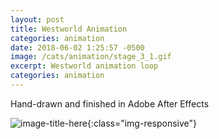 ```yaml
---
layout: post
title: Westworld Animation
categories: animation
date: 2018-06-02 1:25:57 -0500
image: /cats/animation/stage_3_1.gif
excerpt: Westworld animation loop
categories: animation
---
```


Hand-drawn and finished in Adobe After Effects

![image-title-here](/assets/img/cats/animation/stage_3_1.gif){:class="img-responsive"}
